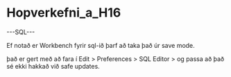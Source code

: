 # Hopverkefni_a_H16

---SQL---

Ef notað er Workbench fyrir sql-ið þarf að taka það úr save mode.

það er gert með að fara í Edit > Preferences > SQL Editor > og passa að það sé ekki hakkað við safe updates.
